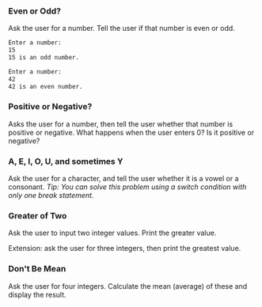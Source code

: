 ### Even or Odd?

Ask the user for a number. Tell the user if that number is even or odd. 

```bash
Enter a number:
15
15 is an odd number.
```

```bash
Enter a number:
42
42 is an even number.
```

### Positive or Negative?

Asks the user for a number, then tell the user whether that number is positive or negative. What happens when the user enters 0? Is it positive or negative?

### A, E, I, O, U, and sometimes Y

Ask the user for a character, and tell the user whether it is a vowel or a consonant. *Tip: You can solve this problem using a switch condition with only one break statement.*

### Greater of Two

Ask the user to input two integer values. Print the greater value.

Extension: ask the user for three integers, then print the greatest value.

### Don't Be Mean

Ask the user for four integers. Calculate the mean (average) of these and display the result.
